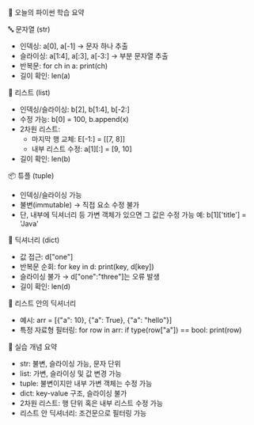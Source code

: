 📘 오늘의 파이썬 학습 요약

🔤 문자열 (str)
- 인덱싱: a[0], a[-1] → 문자 하나 추출
- 슬라이싱: a[1:4], a[:3], a[-3:] → 부분 문자열 추출
- 반복문: for ch in a: print(ch)
- 길이 확인: len(a)

🔢 리스트 (list)
- 인덱싱/슬라이싱: b[2], b[1:4], b[-2:]
- 수정 가능: b[0] = 100, b.append(x)
- 2차원 리스트:
  - 마지막 행 교체: E[-1:] = [[7, 8]]
  - 내부 리스트 수정: a[1][:] = [9, 10]
- 길이 확인: len(b)

📦 튜플 (tuple)
- 인덱싱/슬라이싱 가능
- 불변(immutable) → 직접 요소 수정 불가
- 단, 내부에 딕셔너리 등 가변 객체가 있으면 그 값은 수정 가능
  예: b[1]['title'] = 'Java'

🔑 딕셔너리 (dict)
- 값 접근: d["one"]
- 반복문 순회: for key in d: print(key, d[key])
- 슬라이싱 불가 → d["one":"three"]는 오류 발생
- 길이 확인: len(d)

🧩 리스트 안의 딕셔너리
- 예시: arr = [{"a": 10}, {"a": True}, {"a": "hello"}]
- 특정 자료형 필터링:
  for row in arr:
      if type(row["a"]) == bool:
          print(row)

🔁 실습 개념 요약
- str: 불변, 슬라이싱 가능, 문자 단위
- list: 가변, 슬라이싱 및 값 변경 가능
- tuple: 불변이지만 내부 가변 객체는 수정 가능
- dict: key-value 구조, 슬라이싱 불가
- 2차원 리스트: 행 단위 혹은 내부 리스트 수정 가능
- 리스트 안 딕셔너리: 조건문으로 필터링 가능